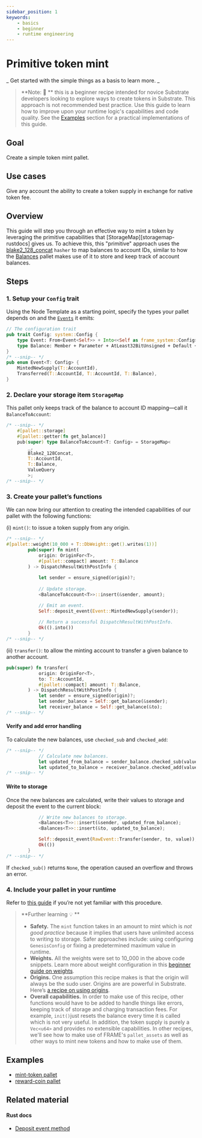 ```yaml
---
sidebar_position: 1
keywords: 
	- basics
	- beginner
	- runtime engineering
---
```


# Primitive token mint

_ Get started with the simple things as a basis to learn more. _

> **Note: 📣 ** this is a beginner recipe intended for novice Substrate developers looking to explore ways to create tokens in Substrate. This approach is not recommended best practice. Use this guide to learn how to improve upon your runtime logic's capabilities and code quality. See the [Examples](#examples) section for a practical implementations of this guide.

## Goal

Create a simple token mint pallet.

## Use cases

Give any account the ability to create a token supply in exchange for native token fee.

## Overview

This guide will step you through an effective way to mint a token by leveraging the primitive capabilities that [StorageMap][storagemap-rustdocs] gives us. To achieve this, this "primitive" approach uses the [blake2_128_concat][blake2-128-concat-rustdocs] `hasher` to map balances to account IDs, similar to how the [Balances][balances-frame] pallet makes use of it to store and keep track of account balances.

## Steps

### 1. Setup your `Config` trait

Using the Node Template as a starting point, specify the types your pallet depends on and the [`Events`][events-kb] it emits:

```rust
// The configuration trait
pub trait Config: system::Config {
	type Event: From<Event<Self>> + Into<<Self as frame_system::Config>::Event>;
	type Balance: Member + Parameter + AtLeast32BitUnsigned + Default + Copy;
}
/* --snip-- */
pub enum Event<T: Config> {
	MintedNewSupply(T::AccountId),
	Transferred(T::AccountId, T::AccountId, T::Balance),
}
```

### 2. Declare your storage item `StorageMap`

This pallet only keeps track of the balance to account ID mapping&mdash;call it `BalanceToAccount`:

```rust
/* --snip-- */
	#[pallet::storage]
	#[pallet::getter(fn get_balance)]
	pub(super) type BalanceToAccount<T: Config> = StorageMap<
		_, 
		Blake2_128Concat, 
		T::AccountId, 
		T::Balance,
		ValueQuery
		>;
/* --snip-- */
```
### 3. Create your pallet’s functions

We can now bring our attention to creating the intended capabilities of our pallet with the following functions:

(i) `mint()`: to issue a token supply from any origin.

```rust
/* --snip-- */
#[pallet::weight(10_000 + T::DbWeight::get().writes(1))]
		pub(super) fn mint(
			origin: OriginFor<T>,
			#[pallet::compact] amount: T::Balance
		) -> DispatchResultWithPostInfo {
		
			let sender = ensure_signed(origin)?;
		
			// Update storage.
			<BalanceToAccount<T>>::insert(&sender, amount);

			// Emit an event.
			Self::deposit_event(Event::MintedNewSupply(sender));
			
			// Return a successful DispatchResultWithPostInfo.
			Ok(().into())
		}
/* --snip-- */
```

(ii) `transfer()`: to allow the minting account to transfer a given balance to another account.

```rust
pub(super) fn transfer(
			origin: OriginFor<T>,
			to: T::AccountId,
			#[pallet::compact] amount: T::Balance,
		) -> DispatchResultWithPostInfo {
			let sender = ensure_signed(origin)?;
			let sender_balance = Self::get_balance(&sender);
			let receiver_balance = Self::get_balance(&to);
/* --snip-- */
```
#### Verify and add error handling
To calculate the new balances, use `checked_sub` and `checked_add`:

```rust
/* --snip-- */
			// Calculate new balances.
			let updated_from_balance = sender_balance.checked_sub(value).ok_or(<Error<T>>::InsufficientFunds)?;
			let updated_to_balance = receiver_balance.checked_add(value).expect("Entire supply fits in u64, qed");
/* --snip-- */
```
#### Write to storage
 Once the new balances are calculated, write their values to storage and deposit the event to the current block:

```rust
			// Write new balances to storage.
			<Balances<T>>::insert(&sender, updated_from_balance);
			<Balances<T>>::insert(&to, updated_to_balance);

			Self::deposit_event(RawEvent::Transfer(sender, to, value));
			Ok(())
		}
/* --snip-- */
```

If `checked_sub()` returns `None`, the operation caused an overflow and throws an error. 
### 4. Include your pallet in your runtime

Refer to [this guide](./basic-pallet-integration) if you’re not yet familiar with this procedure.

>**Further learning 💡 ** 
> - **Safety.** The `mint` function takes in an amount to mint which is *not good practice* because it implies that users have unlimited access to writing to storage. Safer approaches include: using configuring `GenesisConfig` or fixing a predetermined maximum value in runtime. 
> - **Weights.** All the weights were set to 10_000 in the above code snippets. Learn more about weight configuration in this [beginner guide on weights](./basic-tx-weight-calculations).
> - **Origins.** One assumption this recipe makes is that the origin will always be the sudo user. Origins are are powerful in Substrate. Here’s [a recipe on using origins](./origins-beginner).
> - **Overall capabilities.** In order to make use of this recipe, other functions would have to be added to handle things like errors, keeping track of storage and charging transaction fees. For example, `init()`just resets the balance every time it is called which is not very useful. In addition, the token supply is purely a `Vec<u64>` and provides no extensible capabilities. In other recipes, we'll see how to make use of FRAME's `pallet_assets` as well as other ways to mint new tokens and how to make use of them.

## Examples
- [mint-token pallet](/../examples/template-node/pallets/mint-token/src/lib.rs)
- [reward-coin pallet](/../examples/template-node/pallets/reward-coin/src/lib.rs) 
## Related material
#### Rust docs
- [Deposit event method][deposit-event-rustdocs]

[storagemap-rutdocs]: https://substrate.dev/rustdocs/v3.0.0/frame_support/storage/trait.StorageMap.html
[blake2-128-concat-rustdocs]: https://substrate.dev/docs/en/knowledgebase/runtime/storage#hashing-algorithms
[balances-frame]: https://substrate.dev/docs/en/knowledgebase/runtime/frame#balances
[events-kb]: https://substrate.dev/docs/en/knowledgebase/runtime/events
[deposit-event-rustdocs]: https://substrate.dev/rustdocs/v3.0.0/frame_system/pallet/struct.Pallet.html#method.deposit_event